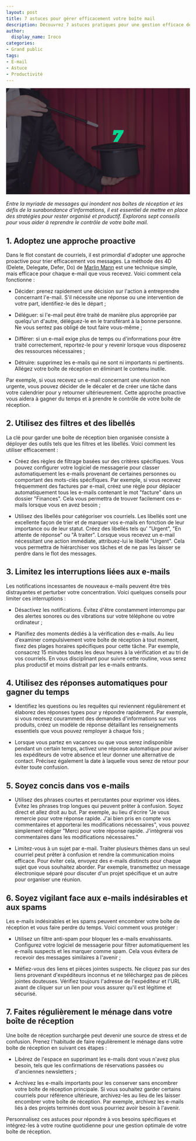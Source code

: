 ```yaml
---
layout: post
title: 7 astuces pour gérer efficacement votre boîte mail
description: Découvrez 7 astuces pratiques pour une gestion efficace de votre boîte mail. Économisez du temps, réduisez votre stress et restez organisé dès maintenant !
author:
  display_name: Iroco
categories:
- Grand public
tags:
- E-mail
- Astuce
- Productivité
---
```

![Illustration de l'article](/images/astuces-email/astuces-email.png)

*Entre la myriade de messages qui inondent nos boîtes de réception et les défis de la surabondance d'informations, il est essentiel de mettre en place des stratégies pour rester organisé et productif. Explorons sept conseils pour vous aider à reprendre le contrôle de votre boîte mail.*

## 1. Adoptez une approche proactive
Dans le flot constant de courriels, il est primordial d'adopter une approche proactive pour trier efficacement vos messages. La méthode des 4D (Delete, Delegate, Defer, Do) de [Marlin Mann](https://www.43folders.com/) est une technique simple, mais efficace pour chaque e-mail que vous recevez. Voici comment cela fonctionne :

* Décider: prenez rapidement une décision sur l'action à entreprendre concernant l'e-mail. S'il nécessite une réponse ou une intervention de votre part, identifiez-le dès le départ ;

* Déléguer: si l'e-mail peut être traité de manière plus appropriée par quelqu'un d'autre, déléguez-le en le transférant à la bonne personne. Ne vous sentez pas obligé de tout faire vous-même ;

* Différer: si un e-mail exige plus de temps ou d'informations pour être traité correctement, reportez-le pour y revenir lorsque vous disposerez des ressources nécessaires ;

* Détruire: supprimez les e-mails qui ne sont ni importants ni pertinents. Allégez votre boîte de réception en éliminant le contenu inutile.

Par exemple, si vous recevez un e-mail concernant une réunion non urgente, vous pouvez décider de le décaler et de créer une tâche dans votre calendrier pour y retourner ultérieurement. Cette approche proactive vous aidera à gagner du temps et à prendre le contrôle de votre boîte de réception.

## 2. Utilisez des filtres et des libellés
La clé pour garder une boîte de réception bien organisée consiste à déployer des outils tels que les filtres et les libellés. Voici comment les utiliser efficacement :

* Créez des règles de filtrage basées sur des critères spécifiques. Vous pouvez configurer votre logiciel de messagerie pour classer automatiquement les e-mails provenant de certaines personnes ou comportant des mots-clés spécifiques. Par exemple, si vous recevez fréquemment des factures par e-mail, créez une règle pour déplacer automatiquement tous les e-mails contenant le mot "facture" dans un dossier "Finances". Cela vous permettra de trouver facilement ces e-mails lorsque vous en avez besoin ;

* Utilisez des libellés pour catégoriser vos courriels. Les libellés sont une excellente façon de trier et de marquer vos e-mails en fonction de leur importance ou de leur statut. Créez des libellés tels qu' "Urgent", "En attente de réponse" ou "À traiter". Lorsque vous recevez un e-mail nécessitant une action immédiate, attribuez-lui le libellé "Urgent". Cela vous permettra de hiérarchiser vos tâches et de ne pas les laisser se perdre dans le flot des messages.

## 3. Limitez les interruptions liées aux e-mails
Les notifications incessantes de nouveaux e-mails peuvent être très distrayantes et perturber votre concentration. Voici quelques conseils pour limiter ces interruptions :

* Désactivez les notifications. Évitez d'être constamment interrompu par des alertes sonores ou des vibrations sur votre téléphone ou votre ordinateur ;

* Planifiez des moments dédiés à la vérification des e-mails. Au lieu d’examiner compulsivement votre boîte de réception à tout moment, fixez des plages horaires spécifiques pour cette tâche. Par exemple, consacrez 15 minutes toutes les deux heures à la vérification et au tri de vos courriels. En vous disciplinant pour suivre cette routine, vous serez plus productif et moins distrait par les e-mails entrants.

## 4. Utilisez des réponses automatiques pour gagner du temps

* Identifiez les questions ou les requêtes qui reviennent régulièrement et élaborez des réponses types pour y répondre rapidement. Par exemple, si vous recevez couramment des demandes d'informations sur vos produits, créez un modèle de réponse détaillant les renseignements essentiels que vous pouvez remployer à chaque fois ;

* Lorsque vous partez en vacances ou que vous serez indisponible pendant un certain temps, activez une réponse automatique pour aviser les expéditeurs de votre absence et leur donner une alternative de contact. Précisez également la date à laquelle vous serez de retour pour éviter toute confusion.

## 5. Soyez concis dans vos e-mails

* Utilisez des phrases courtes et percutantes pour exprimer vos idées. Évitez les phrases trop longues qui peuvent prêter à confusion. Soyez direct et allez droit au but. Par exemple, au lieu d'écrire "Je vous remercie pour votre réponse rapide. J'ai bien pris en compte vos commentaires et apporterai les modifications nécessaires", vous pouvez simplement rédiger "Merci pour votre réponse rapide. J'intègrerai vos commentaires dans les modifications nécessaires."

* Limitez-vous à un sujet par e-mail. Traiter plusieurs thèmes dans un seul courriel peut prêter à confusion et rendre la communication moins efficace. Pour éviter cela, envoyez des e-mails distincts pour chaque sujet que vous souhaitez aborder. Par exemple, transmettez un message électronique séparé pour discuter d'un projet spécifique et un autre pour organiser une réunion.

## 6. Soyez vigilant face aux e-mails indésirables et aux spams
Les e-mails indésirables et les spams peuvent encombrer votre boîte de réception et vous faire perdre du temps. Voici comment vous protéger :

* Utilisez un filtre anti-spam pour bloquer les e-mails envahissants. Configurez votre logiciel de messagerie pour filtrer automatiquement les e-mails suspects et les marquer comme spam. Cela vous évitera de recevoir des messages similaires à l'avenir ;

* Méfiez-vous des liens et pièces jointes suspects. Ne cliquez pas sur des liens provenant d'expéditeurs inconnus et ne téléchargez pas de pièces jointes douteuses. Vérifiez toujours l'adresse de l'expéditeur et l'URL avant de cliquer sur un lien pour vous assurer qu'il est légitime et sécurisé.

## 7. Faites régulièrement le ménage dans votre boîte de réception
Une boîte de réception surchargée peut devenir une source de stress et de confusion. Prenez l'habitude de faire régulièrement le ménage dans votre boîte de réception en suivant ces étapes :

* Libérez de l'espace en supprimant les e-mails dont vous n'avez plus besoin, tels que les confirmations de réservations passées ou d'anciennes newsletters ;

* Archivez les e-mails importants pour les conserver sans encombrer votre boîte de réception principale. Si vous souhaitez garder certains courriels pour référence ultérieure, archivez-les au lieu de les laisser encombrer votre boîte de réception. Par exemple, archivez les e-mails liés à des projets terminés dont vous pourriez avoir besoin à l'avenir.

Personnalisez ces astuces pour répondre à vos besoins spécifiques et intégrez-les à votre routine quotidienne pour une gestion optimale de votre boîte de réception. 
